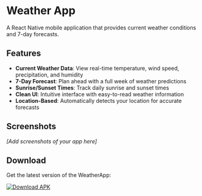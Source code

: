 # Weather App

A React Native mobile application that provides current weather conditions and 7-day forecasts.

## Features

- **Current Weather Data**: View real-time temperature, wind speed, precipitation, and humidity
- **7-Day Forecast**: Plan ahead with a full week of weather predictions
- **Sunrise/Sunset Times**: Track daily sunrise and sunset times
- **Clean UI**: Intuitive interface with easy-to-read weather information
- **Location-Based**: Automatically detects your location for accurate forecasts

## Screenshots

*[Add screenshots of your app here]*

## Download

Get the latest version of the WeatherApp:

[![Download APK](https://img.shields.io/github/v/release/tanvibansal2004/WeatherApp?color=green&label=Download&logo=android)](https://github.com/tanvibansal2004/WeatherApp/releases/latest/download/app-release.apk)
